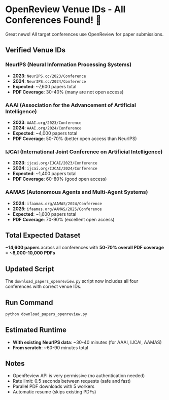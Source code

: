 # OpenReview Venue IDs - All Conferences Found! 🎉

Great news! All target conferences use OpenReview for paper submissions.

## Verified Venue IDs

### NeurIPS (Neural Information Processing Systems)
- **2023**: `NeurIPS.cc/2023/Conference`
- **2024**: `NeurIPS.cc/2024/Conference`
- **Expected**: ~7,600 papers total
- **PDF Coverage**: 30-40% (many are not open access)

### AAAI (Association for the Advancement of Artificial Intelligence)
- **2023**: `AAAI.org/2023/Conference`
- **2024**: `AAAI.org/2024/Conference`
- **Expected**: ~4,000 papers total
- **PDF Coverage**: 50-70% (better open access than NeurIPS)

### IJCAI (International Joint Conference on Artificial Intelligence)
- **2023**: `ijcai.org/IJCAI/2023/Conference`
- **2024**: `ijcai.org/IJCAI/2024/Conference`
- **Expected**: ~1,400 papers total
- **PDF Coverage**: 60-80% (good open access)

### AAMAS (Autonomous Agents and Multi-Agent Systems)
- **2024**: `ifaamas.org/AAMAS/2024/Conference`
- **2025**: `ifaamas.org/AAMAS/2025/Conference`
- **Expected**: ~1,600 papers total
- **PDF Coverage**: 70-90% (excellent open access)

## Total Expected Dataset

**~14,600 papers** across all conferences with **50-70% overall PDF coverage** = **~8,000-10,000 PDFs**

## Updated Script

The `download_papers_openreview.py` script now includes all four conferences with correct venue IDs.

## Run Command

```bash
python download_papers_openreview.py
```

## Estimated Runtime

- **With existing NeurIPS data**: ~30-40 minutes (for AAAI, IJCAI, AAMAS)
- **From scratch**: ~60-90 minutes total

## Notes

- OpenReview API is very permissive (no authentication needed)
- Rate limit: 0.5 seconds between requests (safe and fast)
- Parallel PDF downloads with 5 workers
- Automatic resume (skips existing PDFs)
